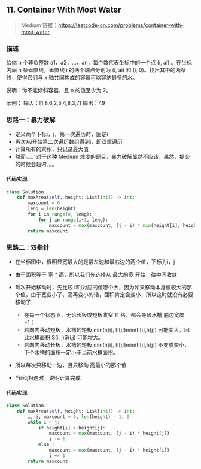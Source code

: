 ## 11. Container With Most Water
>Medium
>链接：https://leetcode-cn.com/problems/container-with-most-water

### 描述
给你 n 个非负整数 a1，a2，...，an，每个数代表坐标中的一个点 (i, ai) 。在坐标内画 n 条垂直线，垂直线 i 的两个端点分别为 (i, ai) 和 (i, 0)。找出其中的两条线，使得它们与 x 轴共同构成的容器可以容纳最多的水。

说明：你不能倾斜容器，且 n 的值至少为 2。


示例：
输入：[1,8,6,2,5,4,8,3,7]
输出：49


### 思路一：暴力破解
- 定义两个下标i，j，第一次遍历时，固定i
- 再次从i开始第二次遍历数组得到j，即双重遍历
- 计算所有的乘积，只记录最大值
- 然而。。。对于这种 Medium 难度的题目，暴力破解显然不应该，果然，提交的时候会超时。。。

#### 代码实现
```python
class Solution:
    def maxArea(self, height: List[int]) -> int:
        maxcount = 0
        leng = len(height)
        for i in range(0, leng):
            for j in range(i+1, leng):
                maxcount = max(maxcount, (j - i) * min(height[i], height[j]))
        return maxcount
```

### 思路二：双指针
- 在坐标图中，很明显宽最大的是最左边和最右边的两个值，下标为i，j
- 由于面积等于 宽 * 高，所以我们先选择从 最大的宽 开始，往中间收敛
- 每次开始移动时，先比较 i和j对应的值哪个大，因为如果移动本身值较大的那个值，由于宽变小了，高再变小的话，面积肯定会变小，所以这时就没有必要移动了
    - 在每一个状态下，无论长板或短板收窄 11 格，都会导致水槽 底边宽度 −1：
    - 若向内移动短板，水槽的短板 min(h[i], h[j])min(h[i],h[j]) 可能变大，因此水槽面积 S(i, j)S(i,j) 可能增大。
    - 若向内移动长板，水槽的短板 min(h[i], h[j])min(h[i],h[j]) 不变或变小，下个水槽的面积一定小于当前水槽面积。

- 所以每次只移动一边，且只移动 高最小的那个值
- 当i和j相遇时，说明计算完成

#### 代码实现
```python
class Solution:
    def maxArea(self, height: List[int]) -> int:
        i, j, maxcount = 0, len(height) - 1, 0
        while i < j:
            if height[i] > height[j]:
                maxcount = max(maxcount, (j - i) * height[j])
                j -= 1
            else :
                maxcount = max(maxcount, (j - i) * height[i])
                i += 1
        return maxcount
```

